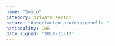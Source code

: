 ```yaml
---
name: "Swico"
category: private_sector
nature: "Association professionnelle "
nationality: CHE
date_signed: '2018-11-12'
---
```

    